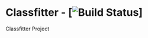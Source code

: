 # Classfitter - [![Build Status][jenkins-status]]
Classfitter Project


[jenkins-status]: http://dev.datatransparency.com:8080/job/Classfitter/badge/icon